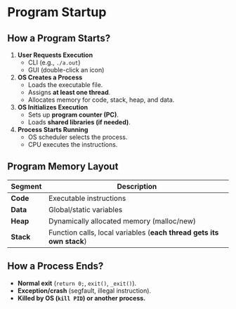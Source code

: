# **Program Startup**

## **How a Program Starts?**
1. **User Requests Execution**
    - CLI (e.g., `./a.out`)
    - GUI (double-click an icon)
2. **OS Creates a Process**
    - Loads the executable file.
    - Assigns **at least one thread**.
    - Allocates memory for code, stack, heap, and data.
3. **OS Initializes Execution**
    - Sets up **program counter (PC)**.
    - Loads **shared libraries (if needed)**.
4. **Process Starts Running**
    - OS scheduler selects the process.
    - CPU executes the instructions.

## **Program Memory Layout**
| Segment | Description |
|---------|------------|
| **Code** | Executable instructions |
| **Data** | Global/static variables |
| **Heap** | Dynamically allocated memory (malloc/new) |
| **Stack** | Function calls, local variables (**each thread gets its own stack**) |

## **How a Process Ends?**
- **Normal exit** (`return 0;`, `exit()`, `_exit()`).
- **Exception/crash** (segfault, illegal instruction).
- **Killed by OS (`kill PID`) or another process.**